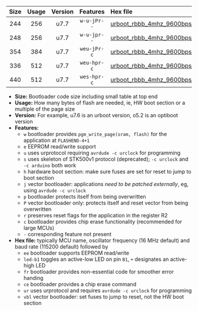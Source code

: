 |Size|Usage|Version|Features|Hex file|
|:-:|:-:|:-:|:-:|:--|
|244|256|u7.7|`w-u-jPr--`|[urboot_rbbb_4mhz_9600bps_led+b5_ur_vbl.hex](https://raw.githubusercontent.com/stefanrueger/urboot.hex/main/boards/rbbb/fcpu_4mhz/9600_bps/urboot_rbbb_4mhz_9600bps_led+b5_ur_vbl.hex)|
|248|256|u7.7|`w-u-jpr--`|[urboot_rbbb_4mhz_9600bps_led+b5_fr_ur_vbl.hex](https://raw.githubusercontent.com/stefanrueger/urboot.hex/main/boards/rbbb/fcpu_4mhz/9600_bps/urboot_rbbb_4mhz_9600bps_led+b5_fr_ur_vbl.hex)|
|354|384|u7.7|`weu-jPr-c`|[urboot_rbbb_4mhz_9600bps_ee_led+b5_fr_ce_ur_vbl.hex](https://raw.githubusercontent.com/stefanrueger/urboot.hex/main/boards/rbbb/fcpu_4mhz/9600_bps/urboot_rbbb_4mhz_9600bps_ee_led+b5_fr_ce_ur_vbl.hex)|
|336|512|u7.7|`weu-hpr-c`|[urboot_rbbb_4mhz_9600bps_ee_led+b5_fr_ce_ur.hex](https://raw.githubusercontent.com/stefanrueger/urboot.hex/main/boards/rbbb/fcpu_4mhz/9600_bps/urboot_rbbb_4mhz_9600bps_ee_led+b5_fr_ce_ur.hex)|
|440|512|u7.7|`wes-hpr-c`|[urboot_rbbb_4mhz_9600bps_ee_led+b5_fr_ce.hex](https://raw.githubusercontent.com/stefanrueger/urboot.hex/main/boards/rbbb/fcpu_4mhz/9600_bps/urboot_rbbb_4mhz_9600bps_ee_led+b5_fr_ce.hex)|

- **Size:** Bootloader code size including small table at top end
- **Usage:** How many bytes of flash are needed, ie, HW boot section or a multiple of the page size
- **Version:** For example, u7.6 is an urboot version, o5.2 is an optiboot version
- **Features:**
  + `w` bootloader provides `pgm_write_page(sram, flash)` for the application at `FLASHEND-4+1`
  + `e` EEPROM read/write support
  + `u` uses urprotocol requiring `avrdude -c urclock` for programming
  + `s` uses skeleton of STK500v1 protocol (deprecated); `-c urclock` and `-c arduino` both work
  + `h` hardware boot section: make sure fuses are set for reset to jump to boot section
  + `j` vector bootloader: applications *need to be patched externally*, eg, using `avrdude -c urclock`
  + `p` bootloader protects itself from being overwritten
  + `P` vector bootloader only: protects itself and reset vector from being overwritten
  + `r` preserves reset flags for the application in the register R2
  + `c` bootloader provides chip erase functionality (recommended for large MCUs)
  + `-` corresponding feature not present
- **Hex file:** typically MCU name, oscillator frequency (16 MHz default) and baud rate (115200 default) followed by
  + `ee` bootloader supports EEPROM read/write
  + `led-b1` toggles an active-low LED on pin `B1`, `+` designates an active-high LED
  + `fr` bootloader provides non-essential code for smoother error handing
  + `ce` bootloader provides a chip erase command
  + `ur` uses urprotocol and requires `avrdude -c urclock` for programming
  + `vbl` vector bootloader: set fuses to jump to reset, not the HW boot section

